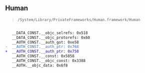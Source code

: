 ## Human

> `/System/Library/PrivateFrameworks/Human.framework/Human`

```diff

   __DATA_CONST.__objc_selrefs: 0x518
   __DATA_CONST.__objc_protorefs: 0x60
   __AUTH_CONST.__auth_got: 0xe58
-  __AUTH_CONST.__auth_ptr: 0x768
+  __AUTH_CONST.__auth_ptr: 0x758
   __AUTH_CONST.__const: 0x5858
   __AUTH_CONST.__objc_const: 0x3388
   __AUTH.__objc_data: 0x6f8

```
